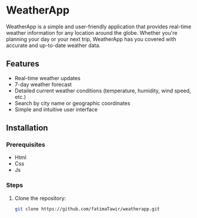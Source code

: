 # WeatherApp

WeatherApp is a simple and user-friendly application that provides real-time weather information for any location around the globe. Whether you're planning your day or your next trip, WeatherApp has you covered with accurate and up-to-date weather data.

## Features

- Real-time weather updates
- 7-day weather forecast
- Detailed current weather conditions (temperature, humidity, wind speed, etc.)
- Search by city name or geographic coordinates
- Simple and intuitive user interface

## Installation

### Prerequisites

- Html
- Css
- Js

  
### Steps

1. Clone the repository:

   ```bash
   git clone https://github.com/fatimaTawir/weatherapp.git
